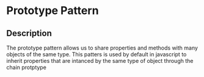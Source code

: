 # Prototype Pattern

## Description
The prototype pattern allows us to share properties and methods with many objects of the same type.
This patters is used by default in javascript to inherit properties that are intanced by the same type of object through the chain protptype
